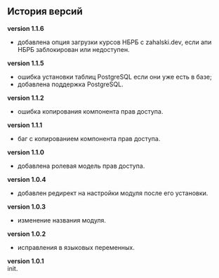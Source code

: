 <!-- cl-start -->
## История версий

**version 1.1.6**    
- добавлена опция загрузки курсов НБРБ с zahalski.dev, если апи НБРБ заблокирован или недоступен.    

**version 1.1.5**    
- ошибка установки таблиц PostgreSQL если они уже есть в базе;    
- добавлена поддержка PostgreSQL.    

**version 1.1.2**    
- ошибка копирования компонента прав доступа.    

**version 1.1.1**    
- баг с копированием компонента прав доступа.    

**version 1.1.0**    
- добавлена ролевая модель прав доступа.    

**version 1.0.4**    
- добавлен редирект на настройки модуля после его установки.    

**version 1.0.3**    
- изменение названия модуля.    

**version 1.0.2**    
- исправления в языковых переменных.    

**version 1.0.1**    
init.    
<!-- cl-end -->
